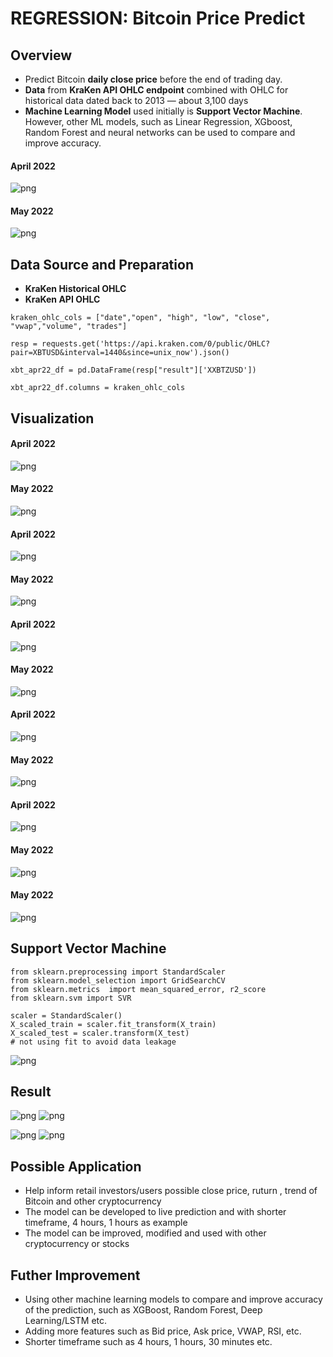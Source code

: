 # REGRESSION: Bitcoin Price Predict

## Overview

* Predict Bitcoin **daily close price** before the end of trading day. 
* **Data** from **KraKen API OHLC endpoint** combined with OHLC for historical data dated back to 2013 — about 3,100 days
* **Machine Learning Model** used initially is **Support Vector Machine**. However, other ML models, such as Linear Regression, XGboost, Random Forest and neural networks can be used to compare and improve accuracy.

#### April 2022
![png](images/btc_close_line.png)
#### May 2022
![png](images/BTCUSD_2022-05-24.png)

## Data Source and Preparation

* **KraKen Historical OHLC**
* **KraKen API OHLC**

```
kraken_ohlc_cols = ["date","open", "high", "low", "close", "vwap","volume", "trades"]

resp = requests.get('https://api.kraken.com/0/public/OHLC?pair=XBTUSD&interval=1440&since=unix_now').json()

xbt_apr22_df = pd.DataFrame(resp["result"]['XXBTZUSD'])

xbt_apr22_df.columns = kraken_ohlc_cols
```
## Visualization
#### April 2022
![png](images/btc_close_box.png)
#### May 2022
![png](images/btc_close_box_may24.png)


#### April 2022
![png](images/btc_vol_line.png)
#### May 2022
![png](images/btc_vol_line_may24.png)


#### April 2022
![png](images/btc_vol_box.png)
#### May 2022
![png](images/btc_vol_box_may24.png)

#### April 2022
![png](images/btc_trds_line.png)
#### May 2022
![png](images/btc_trds_line_may24.png)

#### April 2022
![png](images/btc_trds_box.png)
#### May 2022
![png](images/btc_trds_box_may24.png)

#### May 2022
![png](images/btc_close_box_2022.png)


## Support Vector Machine
```
from sklearn.preprocessing import StandardScaler
from sklearn.model_selection import GridSearchCV
from sklearn.metrics  import mean_squared_error, r2_score
from sklearn.svm import SVR
```
```
scaler = StandardScaler()
X_scaled_train = scaler.fit_transform(X_train)
X_scaled_test = scaler.transform(X_test) 
# not using fit to avoid data leakage 
```
![png](images/param.png)



## Result

![png](images/predict_actual.png)
![png](images/predict_actual_april22.png)

![png](images/predict_actual_may24.png)
![png](images/predict_actual_table_may24.png)



## Possible Application

* Help inform retail investors/users possible close price, ruturn , trend of Bitcoin and other cryptocurrency
* The model can be developed to live prediction and with shorter timeframe, 4 hours, 1 hours as example
* The model can be improved, modified and used with other cryptocurrency or stocks

## Futher Improvement
* Using other machine learning models to compare and improve accuracy of the prediction, such as XGBoost, Random Forest, Deep Learning/LSTM etc.
* Adding more features such as Bid price, Ask price, VWAP, RSI, etc.
* Shorter timeframe such as 4 hours, 1 hours, 30 minutes etc.
